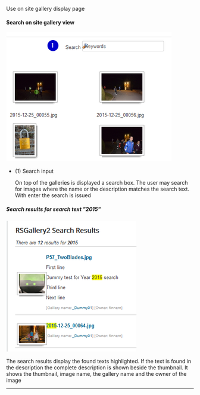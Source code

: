 
Use on site gallery display page


#### Search on site gallery view

![Image manipulation](https://github.com/RSGallery2/RSGallery2_Project/blob/master/Documentation/ImagesUsedInDoc/site.gallery.search.png?raw=true)

* (1) Search input

  On top of the galleries is displayed a search box. The user may search for images where the name or the description matches the search text. With enter the search is issued

##### Search results for search text "2015"

![Image manipulation](https://github.com/RSGallery2/RSGallery2_Project/blob/master/Documentation/ImagesUsedInDoc/site.gallery.searchResults.png?raw=true)

The search results display the found texts highlighted.
If the text is found in the description the complete description is shown beside the thumbnail.
It shows the thumbnail, image name, the gallery name and the owner of the image

---